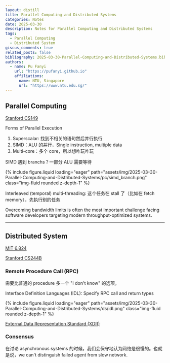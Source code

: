 ```yaml
---
layout: distill
title: Parallel Computing and Distributed Systems
categories: Notes
date: 2025-03-30
description: Notes for Parallel Computing and Distributed Systems
tags:
  - Parallel Computing
  - Distributed System
giscus_comments: true
related_posts: false
bibliography: 2025-03-30-Parallel-Computing-and-Distributed-Systems.bib
authors:
  - name: Pu Fanyi
    url: "https://pufanyi.github.io"
    affiliations:
      name: NTU, Singapore
      url: "https://www.ntu.edu.sg/"
---
```


## Parallel Computing

[Stanford CS149](https://cs149.stanford.edu/)

Forms of Parallel Execution

1. Superscalar: 找到不相关的语句然后并行执行
2. SIMD：ALU 的并行，Single instruction, multiple data
3. Multi-core：多个 core，所以想咋玩咋玩

SIMD 遇到 branchs？一部分 ALU 需要等待

{% include figure.liquid loading="eager" path="assets/img/2025-03-30-Parallel-Computing-and-Distributed-Systems/pc/simd_branch.png" class="img-fluid rounded z-depth-1" %}

Interleaved (temporal) multi-threading: 这个任务在 stall 了（比如在 fetch memory），先执行别的任务

Overcoming bandwidth limits is often the most important challenge facing software developers targeting modern throughput-optimized systems.

---

## Distributed System

[MIT 6.824](https://pdos.csail.mit.edu/6.824/index.html)

[Stanford CS244B](https://www.scs.stanford.edu/24sp-cs244b/)

### Remote Procedure Call (RPC)

需要比普通的 procedure 多一个 "I don't know" 的选项。

Interface Definition Languages (IDL): Specify RPC call and return types

{% include figure.liquid loading="eager" path="assets/img/2025-03-30-Parallel-Computing-and-Distributed-Systems/ds/idl.png" class="img-fluid rounded z-depth-1" %}

[External Data Representation Standard (XDR)](https://datatracker.ietf.org/doc/html/rfc4506)

### Consensus

在讨论 asynchronous systems 的时候，我们会保守地认为网络是很慢的。也就是说，we can't distinguish failed agent from slow network.

<d-cite key="fischer1985impossibility"></d-cite>
